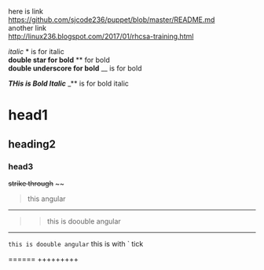 

here is link  
https://github.com/sjcode236/puppet/blob/master/README.md  
another link  
http://linux236.blogspot.com/2017/01/rhcsa-training.html

*italic*  *  is for italic    
**double star for bold**  **  for bold   
__double underscore for bold__  __ is for bold   

_**THis is Bold Italic**_  _** is for bold italic

# head1  #
## heading2  ##
### head3   ###

~~strike through~~   ~~  
>  this angular
-----
>>  this is doouble angular
******

`this is doouble angular`  this is with `  tick



======
+++++++++



 
